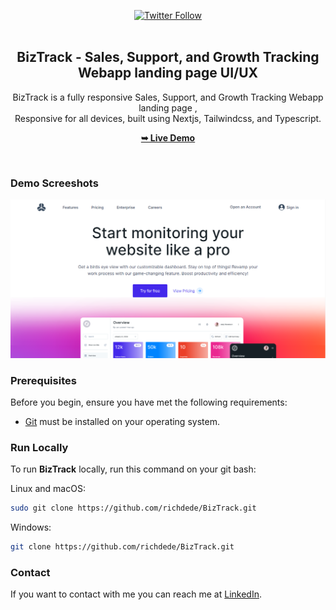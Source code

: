 <div align="center">
  
[![Twitter Follow](https://img.shields.io/twitter/follow/iamt_toby?style=social)](https://twitter.com/intent/follow?screen_name=iamt_toby)
  <br />
  <br />

  <h2 align="center">BizTrack - Sales, Support, and Growth Tracking Webapp landing page UI/UX </h2>

BizTrack is a fully responsive Sales, Support, and Growth Tracking Webapp landing page , <br />Responsive for all devices, built using Nextjs, Tailwindcss, and Typescript.

<a href="https://biz-track.vercel.app/"><strong>➥ Live Demo</strong></a>

</div>

<br />

### Demo Screeshots

![Hilink Desktop Demo](./thumbnail.png "Desktop Demo")

### Prerequisites

Before you begin, ensure you have met the following requirements:

- [Git](https://git-scm.com/downloads "Download Git") must be installed on your operating system.

### Run Locally

To run **BizTrack** locally, run this command on your git bash:

Linux and macOS:

```bash
sudo git clone https://github.com/richdede/BizTrack.git
```

Windows:

```bash
git clone https://github.com/richdede/BizTrack.git
```

### Contact

If you want to contact with me you can reach me at [LinkedIn](https://www.linkedin.com/in/dee-prince-dede-970913217/).
